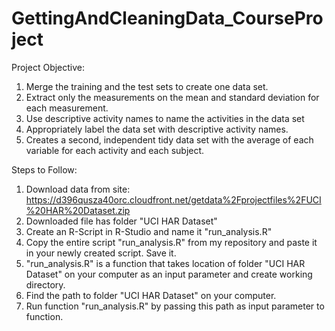 GettingAndCleaningData_CourseProject
====================================


Project Objective:

 1. Merge the training and the test sets to create one data set.
 2. Extract only the measurements on the mean and standard deviation for each measurement. 
 3. Use descriptive activity names to name the activities in the data set
 4. Appropriately label the data set with descriptive activity names. 
 5. Creates a second, independent tidy data set with the average of each variable for each activity and each subject. 

Steps to Follow:

 1. Download data from site: https://d396qusza40orc.cloudfront.net/getdata%2Fprojectfiles%2FUCI%20HAR%20Dataset.zip
 2. Downloaded file has folder "UCI HAR Dataset"
 3. Create an R-Script in R-Studio and name it "run_analysis.R"
 4. Copy the entire script "run_analysis.R" from my repository and paste it in your newly created script. Save it.
 5. "run_analysis.R" is a function that takes location of folder "UCI HAR Dataset" on your computer as an input parameter and     create working directory.
 6. Find the path to folder "UCI HAR Dataset" on your computer.
 7. Run function "run_analysis.R" by passing this path as input parameter to function.
